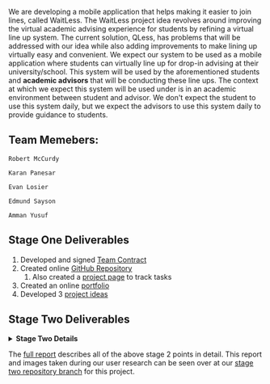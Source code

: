 We are developing a mobile application that helps making it easier to join lines, called WaitLess.
The WaitLess project idea revolves around improving the virtual academic advising experience for students by refining a virtual line up system. The current solution, QLess, has problems that will be addressed with our idea while also adding improvements to make lining up virtually easy and convenient.  We expect our system to be used as a mobile application where students can virtually line up for drop-in advising at their university/school.  This system will be used by the aforementioned students and <b>academic advisors</b> that will be conducting these line ups.  The context at which we expect this system will be used under is in an academic environment between student and advisor.  We don't expect the student to use this system daily, but we expect the advisors to use this system daily to provide guidance to students.


## Team Memebers:
```
Robert McCurdy

Karan Panesar

Evan Losier

Edmund Sayson

Amman Yusuf
```
## Stage One Deliverables
1. Developed and signed [Team Contract](https://github.com/RMcCurdy/TeamS_Project/blob/stage-one/TeamContractHandout.pdf)
1. Created online [GitHub Repository](https://github.com/RMcCurdy/TeamS_Project)
    1. Also created a [project page](https://github.com/users/RMcCurdy/projects/1) to track tasks
1. Created an online [portfolio](https://rmccurdy.github.io/TeamS_Project/)
1. Developed 3 [project ideas](https://github.com/RMcCurdy/TeamS_Project/blob/stage-one/stage_one_project_ideas.pdf)

## Stage Two Deliverables
<details>
    <summary><b>Stage Two Details</b></summary>
<br>
<ol>
    <li>Provided a succinct project description.</li>
    <li>Identified Stakeholders.</li>
    <li>Conducted 3 user research methods based on the IDEO Method Cards.</li>
    <ol>
        <li> Competitive Product Survey</li>
        <li> Extreme User Interviews</li>
        <li> Flow Analysis</li>
    </ol>
    <li>Generated User Tasks</li>
    <li>Included Appendix/Raw Data of research methods</li>
</ol>
</details>


The [full report](https://github.com/RMcCurdy/TeamS_Project/blob/stage-two/CPSC_481_Project_Iteration2.pdf) describes all of the above stage 2 points in detail.  This report and images taken during our user research can be seen over at our [stage two repository branch](https://github.com/RMcCurdy/TeamS_Project/tree/stage-two) for this project.
